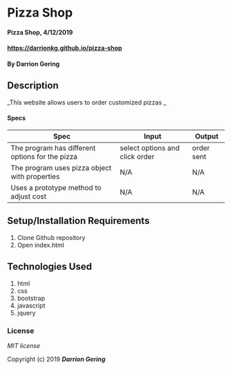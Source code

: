 # Pizza Shop

#### Pizza Shop, 4/12/2019
#### https://darrionkg.github.io/pizza-shop

#### By **Darrion Gering**

## Description

_This website allows users to order customized pizzas _



#### Specs
|Spec|Input|Output|
|-|-|-|
|The program has different options for the pizza|select options and click order|order sent|
|The program uses pizza object with properties|N/A|N/A|
|Uses a prototype method to adjust cost| N/A | N/A|


## Setup/Installation Requirements

1. Clone Github repository
2. Open index.html

## Technologies Used

1. html
2. css
3. bootstrap
4. javascript
5. jquery

### License

*MIT license*

Copyright (c) 2019 **_Darrion Gering_**
